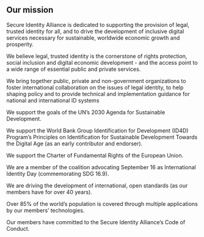 ## Our mission

Secure Identity Alliance is dedicated to supporting the provision of legal, trusted identity
for all, and to drive the development of inclusive digital services necessary for sustainable,
worldwide economic growth and prosperity.

We believe legal, trusted identity is the cornerstone of rights protection, social inclusion and
digital economic development - and the access point to a wide range of essential public and
private services.

We bring together public, private and non-government organizations to foster international
collaboration on the issues of legal identity, to help shaping policy and to provide technical
and implementation guidance for national and international ID systems

We support the goals of the UN’s 2030 Agenda for Sustainable Development.

We support the World Bank Group Identification for Development (ID4D) Program’s Principles
on Identification for Sustainable Development Towards the Digital Age (as an early contributor
and endorser).

We support the Charter of Fundamental Rights of the European Union.

We are a member of the coalition advocating September 16 as International Identity Day (commemorating SDG 16.9).

We are driving the development of international, open standards (as our members have for
over 40 years).

Over 85% of the world’s population is covered through multiple applications by our members’
technologies.

Our members have committed to the Secure Identity Alliance’s Code of Conduct.


